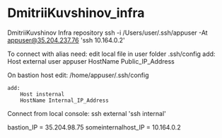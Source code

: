 # DmitriiKuvshinov_infra
DmitriiKuvshinov Infra repository
ssh -i /Users/user/.ssh/appuser -At appuser@35.204.237.76 'ssh 10.164.0.2'

To connect with alias need:
edit local file in user folder .ssh/config
	add:
		Host external
		user appuser
		HostName Public_IP_Address

On bastion host edit:
	/home/appuser/.ssh/config
	
	add:
		Host insternal
		HostName Internal_IP_Address

Connect from local console: ssh external 'ssh internal'

bastion_IP = 35.204.98.75
someinternalhost_IP = 10.164.0.2
